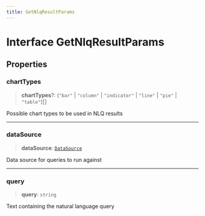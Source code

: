 ```yaml
---
title: GetNlqResultParams
---
```


# Interface GetNlqResultParams

## Properties

### chartTypes

> **chartTypes**?: (`"bar"` \| `"column"` \| `"indicator"` \| `"line"` \| `"pie"` \| `"table"`)[]

Possible chart types to be used in NLQ results

***

### dataSource

> **dataSource**: [`DataSource`](../../sdk-data/type-aliases/type-alias.DataSource.md)

Data source for queries to run against

***

### query

> **query**: `string`

Text containing the natural language query
